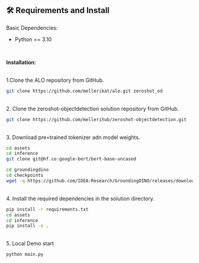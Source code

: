 ## :hammer_and_wrench:  Requirements and Install 

Basic Dependencies:

* Python == 3.10
<br>

**Installation:**

<br>
1.Clone the ALO repository from GitHub.

```bash
git clone https://github.com/mellerikat/alo.git zeroshot_od
```

<br>
2. Clone the zeroshot-objectdetection solution repository from GitHub.

```bash
git clone https://github.com/mellerihub/zeroshot-objectdetection.git
```

<br>
3. Download pre=trained tokenizer adn model weights.

```bash
cd assets
cd inference
git clone git@hf.co:google-bert/bert-base-uncased

cd groundingdino
cd checkpoints
wget -q https://github.com/IDEA-Research/GroundingDINO/releases/download/v0.1.0-alpha/groundingdino_swint_ogc.pth
```

<br>
4. Install the required dependencies in the solution directory.

```bash
pip install -r requirements.txt
cd assets
cd inference
pip install -e .
```

<br>
5. Local Demo start

```bash
python main.py
```
